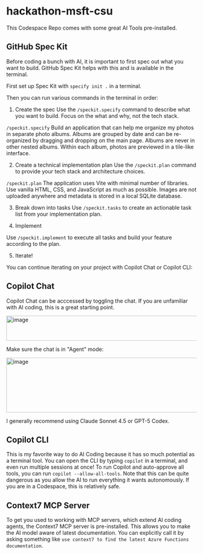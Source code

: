 # hackathon-msft-csu

This Codespace Repo comes with some great AI Tools pre-installed.

## GitHub Spec Kit

Before coding a bunch with AI, it is important to first spec out what you want to build.
GitHub Spec Kit helps with this and is available in the terminal.

First set up Spec Kit with `specify init .` in a terminal.

Then you can run various commands in the terminal in order:

1. Create the spec
Use the `/speckit.specify` command to describe what you want to build. Focus on the what and why, not the tech stack.

`/speckit.specify` Build an application that can help me organize my photos in separate photo albums. Albums are grouped by date and can be re-organized by dragging and dropping on the main page. Albums are never in other nested albums. Within each album, photos are previewed in a tile-like interface.

2. Create a technical implementation plan
Use the `/speckit.plan` command to provide your tech stack and architecture choices.

`/speckit.plan` The application uses Vite with minimal number of libraries. Use vanilla HTML, CSS, and JavaScript as much as possible. Images are not uploaded anywhere and metadata is stored in a local SQLite database.

3. Break down into tasks
Use `/speckit.tasks` to create an actionable task list from your implementation plan.

4. Implement

Use `/speckit.implement` to execute all tasks and build your feature according to the plan.

5. Iterate!

You can continue iterating on your project with Copilot Chat or Copilot CLI:

## Copilot Chat

Copilot Chat can be acccessed by toggling the chat. If you are unfamiliar with AI coding, this is a great starting point.

<img width="565" height="66" alt="image" src="https://github.com/user-attachments/assets/39887cd7-704a-4d34-83f7-92acd7b1ccd7" />

Make sure the chat is in "Agent" mode:

<img width="688" height="145" alt="image" src="https://github.com/user-attachments/assets/12c4adfb-ab87-4345-ae76-25976bfaec31" />

I generally recommend using Claude Sonnet 4.5 or GPT-5 Codex.

## Copilot CLI

This is my favorite way to do AI Coding because it has so much potential as a terminal tool.
You can open the CLI by typing `copilot` in a terminal, and even run multiple sessions at once!
To run Copilot and auto-approve all tools, you can run `copilot --allow-all-tools`.
Note that this can be quite dangerous as you allow the AI to run everything it wants autonomously.
If you are in a Codespace, this is relatively safe.

## Context7 MCP Server

To get you used to working with MCP servers, which extend AI coding agents, the Context7 MCP server is pre-installed.
This allows you to make the AI model aware of latest documentation. You can explicitly call it by asking something like `use context7 to find the latest Azure Functions documentation`.
